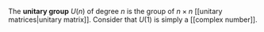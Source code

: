 The **unitary group** $U(n)$ of degree $n$ is the group of $n \times n$ [[unitary matrices|unitary matrix]]. Consider that $U(1)$ is simply a [[complex number]].